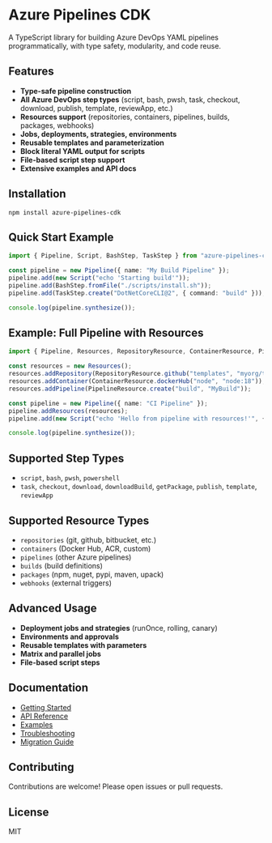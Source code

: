 # Azure Pipelines CDK

A TypeScript library for building Azure DevOps YAML pipelines programmatically, with type safety, modularity, and code reuse.

## Features

- **Type-safe pipeline construction**
- **All Azure DevOps step types** (script, bash, pwsh, task, checkout, download, publish, template, reviewApp, etc.)
- **Resources support** (repositories, containers, pipelines, builds, packages, webhooks)
- **Jobs, deployments, strategies, environments**
- **Reusable templates and parameterization**
- **Block literal YAML output for scripts**
- **File-based script step support**
- **Extensive examples and API docs**

## Installation

```
npm install azure-pipelines-cdk
```

## Quick Start Example

```typescript
import { Pipeline, Script, BashStep, TaskStep } from "azure-pipelines-cdk";

const pipeline = new Pipeline({ name: "My Build Pipeline" });
pipeline.add(new Script("echo 'Starting build'"));
pipeline.add(BashStep.fromFile("./scripts/install.sh"));
pipeline.add(TaskStep.create("DotNetCoreCLI@2", { command: "build" }));

console.log(pipeline.synthesize());
```

## Example: Full Pipeline with Resources

```typescript
import { Pipeline, Resources, RepositoryResource, ContainerResource, PipelineResource, Script } from "azure-pipelines-cdk";

const resources = new Resources();
resources.addRepository(RepositoryResource.github("templates", "myorg/templates", "github-conn"));
resources.addContainer(ContainerResource.dockerHub("node", "node:18"));
resources.addPipeline(PipelineResource.create("build", "MyBuild"));

const pipeline = new Pipeline({ name: "CI Pipeline" });
pipeline.addResources(resources);
pipeline.add(new Script("echo 'Hello from pipeline with resources!'", { displayName: "Greet" }));

console.log(pipeline.synthesize());
```

## Supported Step Types

- `script`, `bash`, `pwsh`, `powershell`
- `task`, `checkout`, `download`, `downloadBuild`, `getPackage`, `publish`, `template`, `reviewApp`

## Supported Resource Types

- `repositories` (git, github, bitbucket, etc.)
- `containers` (Docker Hub, ACR, custom)
- `pipelines` (other Azure pipelines)
- `builds` (build definitions)
- `packages` (npm, nuget, pypi, maven, upack)
- `webhooks` (external triggers)

## Advanced Usage

- **Deployment jobs and strategies** (runOnce, rolling, canary)
- **Environments and approvals**
- **Reusable templates with parameters**
- **Matrix and parallel jobs**
- **File-based script steps**

## Documentation

- [Getting Started](./docs/getting-started.md)
- [API Reference](./docs/api-reference.md)
- [Examples](./examples/)
- [Troubleshooting](./docs/troubleshooting.md)
- [Migration Guide](./docs/migration.md)

## Contributing

Contributions are welcome! Please open issues or pull requests.

## License

MIT
